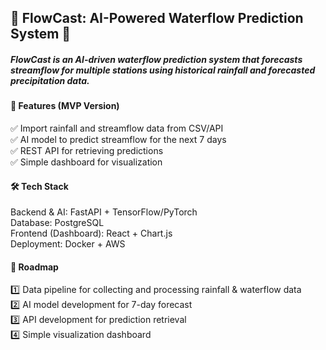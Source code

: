 ## 🚀 FlowCast: AI-Powered Waterflow Prediction System 🌊 ###
##### FlowCast is an AI-driven waterflow prediction system that forecasts streamflow for multiple stations using historical rainfall and forecasted precipitation data.

#### 🔹 Features (MVP Version)
✅ Import rainfall and streamflow data from CSV/API \
✅ AI model to predict streamflow for the next 7 days \
✅ REST API for retrieving predictions \
✅ Simple dashboard for visualization

#### 🛠 Tech Stack
Backend & AI: FastAPI + TensorFlow/PyTorch \
Database: PostgreSQL \
Frontend (Dashboard): React + Chart.js \
Deployment: Docker + AWS

#### 📌 Roadmap
1️⃣ Data pipeline for collecting and processing rainfall & waterflow data \
2️⃣ AI model development for 7-day forecast \
3️⃣ API development for prediction retrieval \
4️⃣ Simple visualization dashboard
